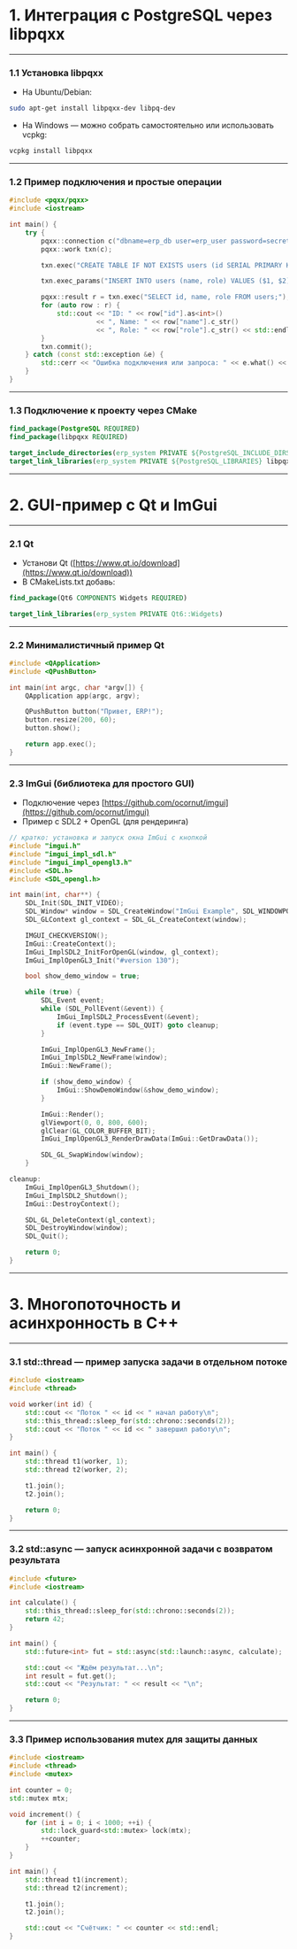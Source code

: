 # 1. Интеграция с PostgreSQL через libpqxx

---

### 1.1 Установка libpqxx

* На Ubuntu/Debian:

```bash
sudo apt-get install libpqxx-dev libpq-dev
```

* На Windows — можно собрать самостоятельно или использовать vcpkg:

```bash
vcpkg install libpqxx
```

---

### 1.2 Пример подключения и простые операции

```cpp
#include <pqxx/pqxx>
#include <iostream>

int main() {
    try {
        pqxx::connection c("dbname=erp_db user=erp_user password=secret host=localhost port=5432");
        pqxx::work txn(c);

        txn.exec("CREATE TABLE IF NOT EXISTS users (id SERIAL PRIMARY KEY, name TEXT, role TEXT);");

        txn.exec_params("INSERT INTO users (name, role) VALUES ($1, $2)", "Иван", "Менеджер");

        pqxx::result r = txn.exec("SELECT id, name, role FROM users;");
        for (auto row : r) {
            std::cout << "ID: " << row["id"].as<int>()
                      << ", Name: " << row["name"].c_str()
                      << ", Role: " << row["role"].c_str() << std::endl;
        }
        txn.commit();
    } catch (const std::exception &e) {
        std::cerr << "Ошибка подключения или запроса: " << e.what() << std::endl;
    }
}
```

---

### 1.3 Подключение к проекту через CMake

```cmake
find_package(PostgreSQL REQUIRED)
find_package(libpqxx REQUIRED)

target_include_directories(erp_system PRIVATE ${PostgreSQL_INCLUDE_DIRS} ${LIBPQXX_INCLUDE_DIRS})
target_link_libraries(erp_system PRIVATE ${PostgreSQL_LIBRARIES} libpqxx)
```

---

# 2. GUI-пример с Qt и ImGui

---

### 2.1 Qt

* Установи Qt ([https://www.qt.io/download](https://www.qt.io/download))
* В CMakeLists.txt добавь:

```cmake
find_package(Qt6 COMPONENTS Widgets REQUIRED)

target_link_libraries(erp_system PRIVATE Qt6::Widgets)
```

---

### 2.2 Минималистичный пример Qt

```cpp
#include <QApplication>
#include <QPushButton>

int main(int argc, char *argv[]) {
    QApplication app(argc, argv);

    QPushButton button("Привет, ERP!");
    button.resize(200, 60);
    button.show();

    return app.exec();
}
```

---

### 2.3 ImGui (библиотека для простого GUI)

* Подключение через [https://github.com/ocornut/imgui](https://github.com/ocornut/imgui)
* Пример с SDL2 + OpenGL (для рендеринга)

```cpp
// кратко: установка и запуск окна ImGui с кнопкой
#include "imgui.h"
#include "imgui_impl_sdl.h"
#include "imgui_impl_opengl3.h"
#include <SDL.h>
#include <SDL_opengl.h>

int main(int, char**) {
    SDL_Init(SDL_INIT_VIDEO);
    SDL_Window* window = SDL_CreateWindow("ImGui Example", SDL_WINDOWPOS_CENTERED, SDL_WINDOWPOS_CENTERED, 800, 600, SDL_WINDOW_OPENGL);
    SDL_GLContext gl_context = SDL_GL_CreateContext(window);

    IMGUI_CHECKVERSION();
    ImGui::CreateContext();
    ImGui_ImplSDL2_InitForOpenGL(window, gl_context);
    ImGui_ImplOpenGL3_Init("#version 130");

    bool show_demo_window = true;

    while (true) {
        SDL_Event event;
        while (SDL_PollEvent(&event)) {
            ImGui_ImplSDL2_ProcessEvent(&event);
            if (event.type == SDL_QUIT) goto cleanup;
        }

        ImGui_ImplOpenGL3_NewFrame();
        ImGui_ImplSDL2_NewFrame(window);
        ImGui::NewFrame();

        if (show_demo_window) {
            ImGui::ShowDemoWindow(&show_demo_window);
        }

        ImGui::Render();
        glViewport(0, 0, 800, 600);
        glClear(GL_COLOR_BUFFER_BIT);
        ImGui_ImplOpenGL3_RenderDrawData(ImGui::GetDrawData());

        SDL_GL_SwapWindow(window);
    }

cleanup:
    ImGui_ImplOpenGL3_Shutdown();
    ImGui_ImplSDL2_Shutdown();
    ImGui::DestroyContext();

    SDL_GL_DeleteContext(gl_context);
    SDL_DestroyWindow(window);
    SDL_Quit();

    return 0;
}
```

---

# 3. Многопоточность и асинхронность в C++

---

### 3.1 std::thread — пример запуска задачи в отдельном потоке

```cpp
#include <iostream>
#include <thread>

void worker(int id) {
    std::cout << "Поток " << id << " начал работу\n";
    std::this_thread::sleep_for(std::chrono::seconds(2));
    std::cout << "Поток " << id << " завершил работу\n";
}

int main() {
    std::thread t1(worker, 1);
    std::thread t2(worker, 2);

    t1.join();
    t2.join();

    return 0;
}
```

---

### 3.2 std::async — запуск асинхронной задачи с возвратом результата

```cpp
#include <future>
#include <iostream>

int calculate() {
    std::this_thread::sleep_for(std::chrono::seconds(2));
    return 42;
}

int main() {
    std::future<int> fut = std::async(std::launch::async, calculate);

    std::cout << "Ждём результат...\n";
    int result = fut.get();
    std::cout << "Результат: " << result << "\n";

    return 0;
}
```

---

### 3.3 Пример использования mutex для защиты данных

```cpp
#include <iostream>
#include <thread>
#include <mutex>

int counter = 0;
std::mutex mtx;

void increment() {
    for (int i = 0; i < 1000; ++i) {
        std::lock_guard<std::mutex> lock(mtx);
        ++counter;
    }
}

int main() {
    std::thread t1(increment);
    std::thread t2(increment);

    t1.join();
    t2.join();

    std::cout << "Счётчик: " << counter << std::endl;
}
```
